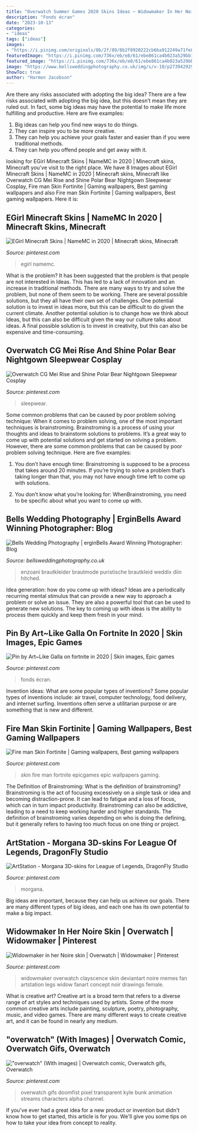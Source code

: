 ```yaml
---
title: "Overwatch Summer Games 2020 Skins Ideas ~ Widowmaker In Her Noire Skin"
description: "Fonds écran"
date: "2023-10-13"
categories:
- "ideas"
tags: ["ideas"]
images:
- "https://i.pinimg.com/originals/8b/2f/89/8b2f8920222cb6ba912249a71fe83353.gif"
featuredImage: "https://i.pinimg.com/736x/eb/e8/61/ebe861ca4b023a529bb1bd36e0e55446.jpg"
featured_image: "https://i.pinimg.com/736x/eb/e8/61/ebe861ca4b023a529bb1bd36e0e55446.jpg"
image: "https://www.bellsweddingphotography.co.uk/img/s/v-10/p2739429295-6.jpg"
ShowToc: true
author: "Harmon Jacobson"
---
```



Are there any risks associated with adopting the big idea?
There are a few risks associated with adopting the big idea, but this doesn’t mean they are ruled out. In fact, some big ideas may have the potential to make life more fulfilling and productive. Here are five examples: 
1. Big ideas can help you find new ways to do things.
2. They can inspire you to be more creative.
3. They can help you achieve your goals faster and easier than if you were traditional methods.
4. They can help you offend people and get away with it.

	

		
looking for EGirl Minecraft Skins | NameMC in 2020 | Minecraft skins, Minecraft you've visit to the right place. We have 8 Images about EGirl Minecraft Skins | NameMC in 2020 | Minecraft skins, Minecraft like Overwatch CG Mei Rise and Shine Polar Bear Nightgown Sleepwear Cosplay, Fire man Skin Fortinite | Gaming wallpapers, Best gaming wallpapers and also Fire man Skin Fortinite | Gaming wallpapers, Best gaming wallpapers. Here it is:
		
    
## EGirl Minecraft Skins | NameMC In 2020 | Minecraft Skins, Minecraft

<img loading=lazy src="https://i.pinimg.com/originals/b2/85/69/b28569a419dcd3b29ec37a1055f60b43.png" onerror="this.onerror=null;this.src='https://tse2.mm.bing.net/th?id=OIP.xcjVVxamLKSDqZxVeVC62QAAAA&amp;pid=15.1';" alt="EGirl Minecraft Skins | NameMC in 2020 | Minecraft skins, Minecraft">

_Source: pinterest.com_

>egirl namemc. 

	

What is the problem?
It has been suggested that the problem is that people are not interested in Ideas. This has led to a lack of innovation and an increase in traditional methods. There are many ways to try and solve the problem, but none of them seem to be working. There are several possible solutions, but they all have their own set of challenges. One potential solution is to invest in ideas more, but this can be difficult to do given the current climate. Another potential solution is to change how we think about Ideas, but this can also be difficult given the way our culture talks about ideas. A final possible solution is to invest in creativity, but this can also be expensive and time-consuming.

    
## Overwatch CG Mei Rise And Shine Polar Bear Nightgown Sleepwear Cosplay

<img loading=lazy src="https://i.pinimg.com/736x/eb/e8/61/ebe861ca4b023a529bb1bd36e0e55446.jpg" onerror="this.onerror=null;this.src='https://tse1.mm.bing.net/th?id=OIP.jrw6Yx5-lrH9p6FjLdnPbQHaHa&amp;pid=15.1';" alt="Overwatch CG Mei Rise and Shine Polar Bear Nightgown Sleepwear Cosplay">

_Source: pinterest.com_

>sleepwear. 

	

Some common problems that can be caused by poor problem solving technique:
When it comes to problem solving, one of the most important techniques is brainstroming. Brainstroming is a process of using your thoughts and ideas to brainstorm solutions to problems. It’s a great way to come up with potential solutions and get started on solving a problem. However, there are some common problems that can be caused by poor problem solving technique. Here are five examples:
1) You don’t have enough time: Brainstroming is supposed to be a process that takes around 20 minutes. If you’re trying to solve a problem that’s taking longer than that, you may not have enough time left to come up with solutions.

2) You don’t know what you’re looking for: WhenBrainstroming, you need to be specific about what you want to come up with.

    
## Bells Wedding Photography | ErginBells Award Winning Photographer: Blog

<img loading=lazy src="https://www.bellsweddingphotography.co.uk/img/s/v-10/p2739429295-6.jpg" onerror="this.onerror=null;this.src='https://tse1.mm.bing.net/th?id=OIP.RdmJ2nCYTccXEoKg4TgEAQHaLH&amp;pid=15.1';" alt="Bells Wedding Photography | erginBells Award Winning Photographer: Blog">

_Source: bellsweddingphotography.co.uk_

>enzoani brautkleider brautmode puristische brautkleid weddix diin hitched. 

	

Idea generation: how do you come up with ideas?
Ideas are a periodically recurring mental stimulus that can provide a new way to approach a problem or solve an issue. They are also a powerful tool that can be used to generate new solutions. The key to coming up with ideas is the ability to process them quickly and keep them fresh in your mind.

    
## Pin By Art~Like Galla On Fortnite In 2020 | Skin Images, Epic Games

<img loading=lazy src="https://i.pinimg.com/736x/58/e8/72/58e8722a25bdbc10247dd19007f519fa.jpg" onerror="this.onerror=null;this.src='https://tse4.mm.bing.net/th?id=OIP.nltQT4HRRlFBr_jUe5f_RQHaMq&amp;pid=15.1';" alt="Pin by Art~Like Galla on fortnite in 2020 | Skin images, Epic games">

_Source: pinterest.com_

>fonds écran. 

	

Invention ideas: What are some popular types of inventions?
Some popular types of inventions include: air travel, computer technology, food delivery, and internet surfing. Inventions often serve a utilitarian purpose or are something that is new and different.

    
## Fire Man Skin Fortinite | Gaming Wallpapers, Best Gaming Wallpapers

<img loading=lazy src="https://i.pinimg.com/originals/2b/d9/ae/2bd9aea9a1ed8d4e5baf80cf99c58e37.jpg" onerror="this.onerror=null;this.src='https://tse1.mm.bing.net/th?id=OIP.zTn6yC4IRCLbdB-fP13NkgHaNK&amp;pid=15.1';" alt="Fire man Skin Fortinite | Gaming wallpapers, Best gaming wallpapers">

_Source: pinterest.com_

>skin fire man fortnite epicgames epic wallpapers gaming. 

	

The Definition of Brainstroming: What is the definition of brainstroming?
Brainstroming is the act of focusing excessively on a single task or idea and becoming distraction-prone. It can lead to fatigue and a loss of focus, which can in turn impact productivity. Brainstroming can also be addictive, leading to a need to keep working harder and higher standards. The definition of brainstroming varies depending on who is doing the defining, but it generally refers to having too much focus on one thing or project.

    
## ArtStation - Morgana 3D-skins For League Of Legends, DragonFly Studio

<img loading=lazy src="https://i.pinimg.com/originals/d2/cb/61/d2cb6119d50c198e774b74a97ea0c048.jpg" onerror="this.onerror=null;this.src='https://tse4.mm.bing.net/th?id=OIP.BQDn1o96StYQJ4ftnTUGQQHaFj&amp;pid=15.1';" alt="ArtStation - Morgana 3D-skins for League of Legends, DragonFly Studio">

_Source: pinterest.com_

>morgana. 

	

Big ideas are important, because they can help us achieve our goals. There are many different types of big ideas, and each one has its own potential to make a big impact. 

    
## Widowmaker In Her Noire Skin | Overwatch | Widowmaker | Pinterest

<img loading=lazy src="https://s-media-cache-ak0.pinimg.com/originals/3b/17/e7/3b17e7ed44837fecb362f89aa1ce46c7.jpg" onerror="this.onerror=null;this.src='https://tse3.mm.bing.net/th?id=OIP.mY7ST3CKapTo04mQBpX9_gHaLb&amp;pid=15.1';" alt="Widowmaker in her Noire skin | Overwatch | Widowmaker | Pinterest">

_Source: pinterest.com_

>widowmaker overwatch clayscence skin deviantart noire memes fan artstation legs widow fanart concept noir drawings female. 

	

What is creative art?
Creative art is a broad term that refers to a diverse range of art styles and techniques used by artists. Some of the more common creative arts include painting, sculpture, poetry, photography, music, and video games. There are many different ways to create creative art, and it can be found in nearly any medium.

    
## &quot;overwatch&quot; (With Images) | Overwatch Comic, Overwatch Gifs, Overwatch

<img loading=lazy src="https://i.pinimg.com/originals/8b/2f/89/8b2f8920222cb6ba912249a71fe83353.gif" onerror="this.onerror=null;this.src='https://tse2.mm.bing.net/th?id=OIP.jyl1bzYZljorwL_KC_uO4QHaEJ&amp;pid=15.1';" alt="&quot;overwatch&quot; (With images) | Overwatch comic, Overwatch gifs, Overwatch">

_Source: pinterest.com_

>overwatch gifs doomfist pixel transparent kyle bunk animation streams characters alpha channel. 

	

If you've ever had a great idea for a new product or invention but didn't know how to get started, this article is for you. We'll give you some tips on how to take your idea from concept to reality.

